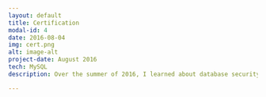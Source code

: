 ```yaml
---
layout: default
title: Certification
modal-id: 4
date: 2016-08-04
img: cert.png
alt: image-alt
project-date: August 2016
tech: MySQL
description: Over the summer of 2016, I learned about database security, optimization, and management and took the MySQL 5.6 certification test. View my certification <a href="https://www.youracclaim.com/user/kyle-liu" target="_blank">here</a>.

---
```

